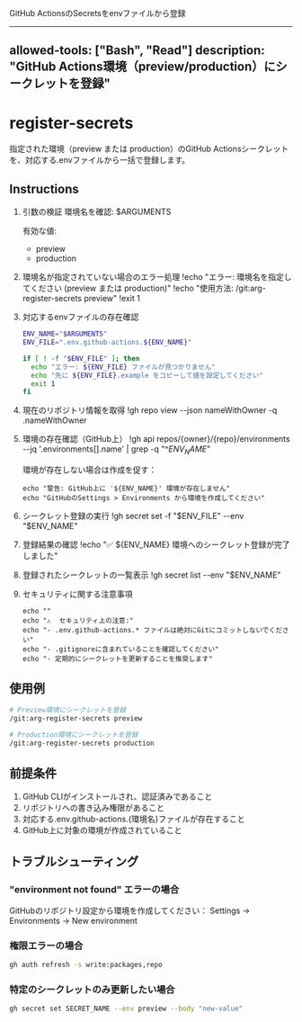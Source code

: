 GitHub ActionsのSecretsをenvファイルから登録

---
allowed-tools: ["Bash", "Read"]
description: "GitHub Actions環境（preview/production）にシークレットを登録"
---

# register-secrets

指定された環境（preview または production）のGitHub Actionsシークレットを、対応する.envファイルから一括で登録します。

## Instructions

1. 引数の検証
   環境名を確認: $ARGUMENTS

   有効な値:
   - preview
   - production

2. 環境名が指定されていない場合のエラー処理
   !echo "エラー: 環境名を指定してください (preview または production)"
   !echo "使用方法: /git:arg-register-secrets preview"
   !exit 1

3. 対応するenvファイルの存在確認
   ```bash
   ENV_NAME="$ARGUMENTS"
   ENV_FILE=".env.github-actions.${ENV_NAME}"

   if [ ! -f "$ENV_FILE" ]; then
     echo "エラー: ${ENV_FILE} ファイルが見つかりません"
     echo "先に ${ENV_FILE}.example をコピーして値を設定してください"
     exit 1
   fi
   ```

4. 現在のリポジトリ情報を取得
   !gh repo view --json nameWithOwner -q .nameWithOwner

5. 環境の存在確認（GitHub上）
   !gh api repos/{owner}/{repo}/environments --jq '.environments[].name' | grep -q "^${ENV_NAME}$"

   環境が存在しない場合は作成を促す：
   ```
   echo "警告: GitHub上に '${ENV_NAME}' 環境が存在しません"
   echo "GitHubのSettings > Environments から環境を作成してください"
   ```

6. シークレット登録の実行
   !gh secret set -f "$ENV_FILE" --env "$ENV_NAME"

7. 登録結果の確認
   !echo "✅ ${ENV_NAME} 環境へのシークレット登録が完了しました"

8. 登録されたシークレットの一覧表示
   !gh secret list --env "$ENV_NAME"

9. セキュリティに関する注意事項
   ```
   echo ""
   echo "⚠️  セキュリティ上の注意:"
   echo "- .env.github-actions.* ファイルは絶対にGitにコミットしないでください"
   echo "- .gitignoreに含まれていることを確認してください"
   echo "- 定期的にシークレットを更新することを推奨します"
   ```

## 使用例

```bash
# Preview環境にシークレットを登録
/git:arg-register-secrets preview

# Production環境にシークレットを登録
/git:arg-register-secrets production
```

## 前提条件

1. GitHub CLIがインストールされ、認証済みであること
2. リポジトリへの書き込み権限があること
3. 対応する.env.github-actions.{環境名}ファイルが存在すること
4. GitHub上に対象の環境が作成されていること

## トラブルシューティング

### "environment not found" エラーの場合
GitHubのリポジトリ設定から環境を作成してください：
Settings → Environments → New environment

### 権限エラーの場合
```bash
gh auth refresh -s write:packages,repo
```

### 特定のシークレットのみ更新したい場合
```bash
gh secret set SECRET_NAME --env preview --body "new-value"
```
